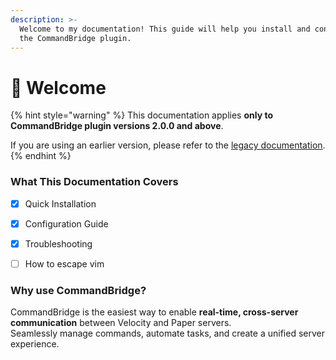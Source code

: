 ```yaml
---
description: >-
  Welcome to my documentation! This guide will help you install and configure
  the CommandBridge plugin.
---
```


# 👋 Welcome

{% hint style="warning" %}
This documentation applies **only to CommandBridge plugin versions 2.0.0 and above**.

If you are using an earlier version, please refer to the [legacy documentation](https://docs.old.huraxdax.club/).
{% endhint %}

### What This Documentation Covers

* [x] Quick Installation
* [x] Configuration Guide
* [x] Troubleshooting
* [ ] How to escape vim



### Why use CommandBridge?

CommandBridge is the easiest way to enable **real-time, cross-server communication** between Velocity and Paper servers.\
Seamlessly manage commands, automate tasks, and create a unified server experience.

